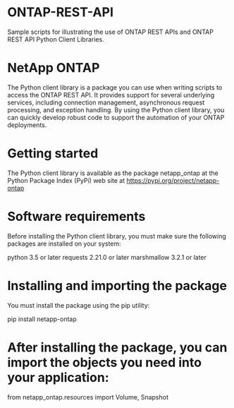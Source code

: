 # ONTAP-REST-API
Sample scripts for illustrating the use of ONTAP REST APIs and  ONTAP REST API Python Client Libraries.

# NetApp ONTAP
The Python client library is a package you can use when writing scripts to access the ONTAP REST API. It provides support for several underlying services, including connection management, asynchronous request processing, and exception handling. By using the Python client library, you can quickly develop robust code to support the automation of your ONTAP deployments.

# Getting started
The Python client library is available as the package netapp_ontap at the Python Package Index (PyPi) web site at https://pypi.org/project/netapp-ontap

# Software requirements

Before installing the Python client library, you must make sure the following packages are installed on your system:

python 3.5 or later
requests 2.21.0 or later
marshmallow 3.2.1 or later

# Installing and importing the package

You must install the package using the pip utility:

pip install netapp-ontap

# After installing the package, you can import the objects you need into your application:

from netapp_ontap.resources import Volume, Snapshot
